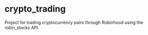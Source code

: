 # crypto_trading
Project for trading cryptocurrency pairs through Robinhood using the robin_stocks API.
